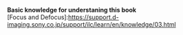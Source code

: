 **Basic knowledge for understaning this book**   
[Focus and Defocus]:https://support.d-imaging.sony.co.jp/support/ilc/learn/en/knowledge/03.html

